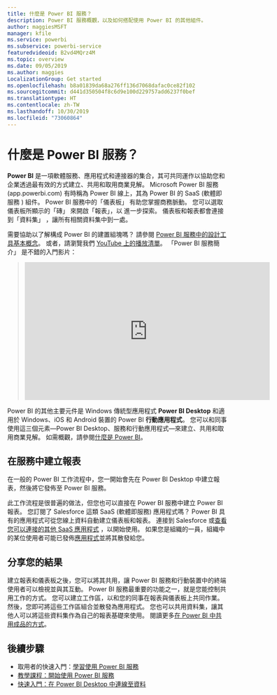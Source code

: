 ```yaml
---
title: 什麼是 Power BI 服務？
description: Power BI 服務概觀，以及如何搭配使用 Power BI 的其他組件。
author: maggiesMSFT
manager: kfile
ms.service: powerbi
ms.subservice: powerbi-service
featuredvideoid: B2vd4MQrz4M
ms.topic: overview
ms.date: 09/05/2019
ms.author: maggies
LocalizationGroup: Get started
ms.openlocfilehash: b8a01839da68a276ff136d7068dafac0ce82f102
ms.sourcegitcommit: d441d350504f8c6d9e100d229757add6237f0bef
ms.translationtype: HT
ms.contentlocale: zh-TW
ms.lasthandoff: 10/30/2019
ms.locfileid: "73060864"
---
```

# <a name="what-is-the-power-bi-service"></a>什麼是 Power BI 服務？
**Power BI** 是一項軟體服務、應用程式和連接器的集合，其可共同運作以協助您和企業透過最有效的方式建立、共用和取用商業見解。 Microsoft Power BI 服務  (app.powerbi.com) 有時稱為 Power BI 線上，其為 Power BI 的 SaaS (軟體即服務  ) 組件。 Power BI 服務中的「儀表板」  有助您掌握商務脈動。 您可以選取儀表板所顯示的「磚」  來開啟「報表」，以  進一步探索。 儀表板和報表都會連接到「資料集」  ，讓所有相關資料集中到一處。 

需要協助以了解構成 Power BI 的建置組塊嗎？ 請參閱 [Power BI 服務中的設計工具基本概念](service-basic-concepts.md)。 或者，請瀏覽我們 [YouTube 上的播放清單](https://www.youtube.com/playlist?list=PL1N57mwBHtN0JFoKSR0n-tBkUJHeMP2cP)。 「Power BI 服務簡介」  是不錯的入門影片：

> 
> <iframe width="560" height="315" src="https://www.youtube.com/embed/B2vd4MQrz4M" frameborder="0" allowfullscreen></iframe>
> 

Power BI 的其他主要元件是 Windows 傳統型應用程式 **Power BI Desktop** 和適用於 Windows、iOS 和 Android 裝置的 Power BI **行動應用程式**。 您可以和同事使用這三個元素&mdash;Power BI Desktop、服務和行動應用程式&mdash;來建立、共用和取用商業見解。 如需概觀，請參閱[什麼是 Power BI](fundamentals/power-bi-overview.md)。

## <a name="creating-reports-in-the-service"></a>在服務中建立報表
在一般的 Power BI 工作流程中，您一開始會先在 Power BI Desktop 中建立報表，然後將它發佈至 Power BI 服務。  

此工作流程是很普遍的做法，但您也可以直接在 Power BI 服務中建立 Power BI 報表。 您訂閱了 Salesforce 這類 SaaS (軟體即服務) 應用程式嗎？ Power BI 具有的應用程式可從您線上資料自動建立儀表板和報表。 連接到 Salesforce 或[查看您可以連接的其他 SaaS 應用程式](service-get-data.md) ，以開始使用。 如果您是組織的一員，組織中的某位使用者可能已發佈[應用程式](service-create-distribute-apps.md)並將其散發給您。

## <a name="sharing-your-findings"></a>分享您的結果 

建立報表和儀表板之後，您可以將其共用，讓 Power BI 服務和行動裝置中的終端使用者可以檢視並與其互動。 Power BI 服務最重要的功能之一，就是您能控制共用工作的方式。 您可以建立工作區，以和您的同事在報表與儀表板上共同作業。 然後，您即可將這些工作區組合並散發為應用程式。 您也可以共用資料集，讓其他人可以將這些資料集作為自己的報表基礎來使用。 閱讀更多[在 Power BI 中共用成品的方式](service-how-to-collaborate-distribute-dashboards-reports.md)。

## <a name="next-steps"></a>後續步驟
- 取用者的快速入門：[學習使用 Power BI 服務](consumer/end-user-experience.md)   
- [教學課程：開始使用 Power BI 服務](service-get-started.md)
- [快速入門：在 Power BI Desktop 中連線至資料](desktop-quickstart-connect-to-data.md)
